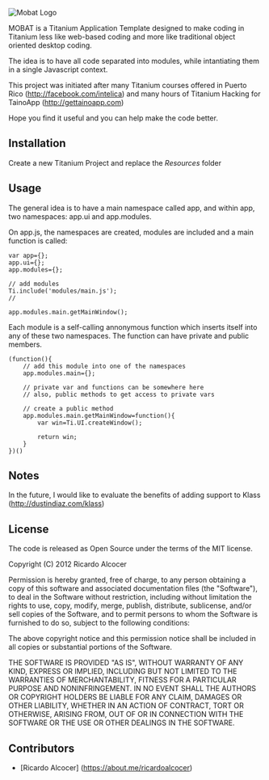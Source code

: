 ![Mobat Logo](http://ricardoalcocer.com/wp-content/uploads/2012/02/logo.png)


MOBAT is a Titanium Application Template designed to make coding in Titanium less like web-based coding and more like traditional object oriented desktop coding.

The idea is to have all code separated into modules, while intantiating them in a single Javascript context.

This project was initiated after many Titanium courses offered in Puerto Rico (http://facebook.com/intelica) and many hours of Titanium Hacking for TainoApp (http://gettainoapp.com)

Hope you find it useful and you can help make the code better.


Installation
------------
Create a new Titanium Project and replace the *Resources* folder


Usage
------------

The general idea is to have a main namespace called app, and within app, two namespaces: app.ui and app.modules.

On app.js, the namespaces are created, modules are included and a main function is called:


	var app={};
	app.ui={};
	app.modules={};

	// add modules
	Ti.include('modules/main.js');
	//

	app.modules.main.getMainWindow();


Each module is a self-calling annonymous function which inserts itself into any of these two namespaces.  The function can have private and public members.

	(function(){
		// add this module into one of the namespaces
		app.modules.main={};
		
		// private var and functions can be somewhere here
		// also, public methods to get access to private vars
		
		// create a public method
		app.modules.main.getMainWindow=function(){
			var win=Ti.UI.createWindow();
			
			return win;
		}
	})()


Notes
------------
In the future, I would like to evaluate the benefits of adding support to Klass (http://dustindiaz.com/klass)


License
------------
The code is released as Open Source under the terms of the MIT license.

Copyright (C) 2012 Ricardo Alcocer

Permission is hereby granted, free of charge, to any person obtaining a copy of
this software and associated documentation files (the "Software"), to deal in
the Software without restriction, including without limitation the rights to
use, copy, modify, merge, publish, distribute, sublicense, and/or sell copies
of the Software, and to permit persons to whom the Software is furnished to do
so, subject to the following conditions:

The above copyright notice and this permission notice shall be included in all
copies or substantial portions of the Software.

THE SOFTWARE IS PROVIDED "AS IS", WITHOUT WARRANTY OF ANY KIND, EXPRESS OR
IMPLIED, INCLUDING BUT NOT LIMITED TO THE WARRANTIES OF MERCHANTABILITY,
FITNESS FOR A PARTICULAR PURPOSE AND NONINFRINGEMENT. IN NO EVENT SHALL THE
AUTHORS OR COPYRIGHT HOLDERS BE LIABLE FOR ANY CLAIM, DAMAGES OR OTHER
LIABILITY, WHETHER IN AN ACTION OF CONTRACT, TORT OR OTHERWISE, ARISING FROM,
OUT OF OR IN CONNECTION WITH THE SOFTWARE OR THE USE OR OTHER DEALINGS IN THE
SOFTWARE.


Contributors
------------
  * [Ricardo Alcocer] (https://about.me/ricardoalcocer)
 